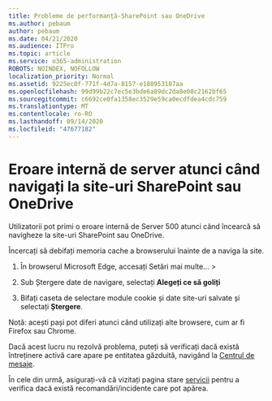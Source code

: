 ```yaml
---
title: Probleme de performanță-SharePoint sau OneDrive
ms.author: pebaum
author: pebaum
ms.date: 04/21/2020
ms.audience: ITPro
ms.topic: article
ms.service: o365-administration
ROBOTS: NOINDEX, NOFOLLOW
localization_priority: Normal
ms.assetid: 9225ec0f-771f-4d7a-8157-e188953107aa
ms.openlocfilehash: 99d99b22c7ec5e3bde6a89dc2da8e08c2162bf65
ms.sourcegitcommit: c6692ce0fa1358ec3529e59ca0ecdfdea4cdc759
ms.translationtype: MT
ms.contentlocale: ro-RO
ms.lasthandoff: 09/14/2020
ms.locfileid: "47677182"
---
```

# <a name="internal-server-error-when-navigating-to-sharepoint-or-onedrive-sites"></a>Eroare internă de server atunci când navigați la site-uri SharePoint sau OneDrive

Utilizatorii pot primi o eroare internă de Server 500 atunci când încearcă să navigheze la site-uri SharePoint sau OneDrive. 

Încercați să debifați memoria cache a browserului înainte de a naviga la site.


1. În browserul Microsoft Edge, accesați Setări mai multe... >

2. Sub Ștergere date de navigare, selectați **Alegeți ce să goliți**

3. Bifați caseta de selectare module cookie și date site-uri salvate și selectați **Ștergere**.

Notă: acești pași pot diferi atunci când utilizați alte browsere, cum ar fi Firefox sau Chrome.

Dacă acest lucru nu rezolvă problema, puteți să verificați dacă există întreținere activă care apare pe entitatea găzduită, navigând la [Centrul de mesaje](https://portal.office.com/adminportal/home#/MessageCenter).

În cele din urmă, asigurați-vă că vizitați pagina stare [servicii](https://portal.office.com/adminportal/home#/servicehealth) pentru a verifica dacă există recomandări/incidente care pot apărea.

